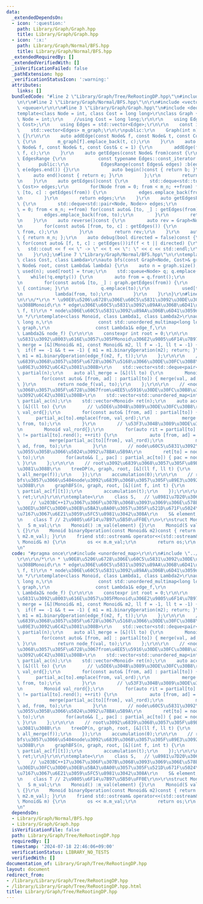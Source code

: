 ```yaml
---
data:
  _extendedDependsOn:
  - icon: ':question:'
    path: Library/Graph/Graph.hpp
    title: Library/Graph/Graph.hpp
  - icon: ':x:'
    path: Library/Graph/Normal/BFS.hpp
    title: Library/Graph/Normal/BFS.hpp
  _extendedRequiredBy: []
  _extendedVerifiedWith: []
  _isVerificationFailed: false
  _pathExtension: hpp
  _verificationStatusIcon: ':warning:'
  attributes:
    links: []
  bundledCode: "#line 2 \"Library/Graph/Tree/ReRootingDP.hpp\"\n#include <unordered_map>\r\
    \n\r\n#line 2 \"Library/Graph/Normal/BFS.hpp\"\n\r\n#include <vector>\r\n#include\
    \ <queue>\r\n\r\n#line 3 \"Library/Graph/Graph.hpp\"\n#include <deque>\r\n\r\n\
    template<class Node = int, class Cost = long long>\r\nclass Graph {\r\n    //using\
    \ Node = int;\r\n    //using Cost = long long;\r\n\r\n    using Edge = std::pair<Node,\
    \ Cost>;\r\n    using Edges = std::vector<Edge>;\r\n\r\n    const int m_n;\r\n\
    \    std::vector<Edges> m_graph;\r\n\r\npublic:\r\n    Graph(int n) :m_n(n), m_graph(n)\
    \ {}\r\n\r\n    auto addEdge(const Node& f, const Node& t, const Cost& c = 1)\
    \ {\r\n        m_graph[f].emplace_back(t, c);\r\n    }\r\n    auto addEdgeUndirected(const\
    \ Node& f, const Node& t, const Cost& c = 1) {\r\n        addEdge(f, t, c); addEdge(t,\
    \ f, c);\r\n    }\r\n    auto getEdges(const Node& from)const {\r\n        class\
    \ EdgesRange {\r\n            const typename Edges::const_iterator b, e;\r\n \
    \       public:\r\n            EdgesRange(const Edges& edges) :b(edges.begin()),\
    \ e(edges.end()) {}\r\n            auto begin()const { return b; }\r\n       \
    \     auto end()const { return e; }\r\n        };\r\n        return EdgesRange(m_graph[from]);\r\
    \n    }\r\n    auto getEdges()const {\r\n        std::deque<std::tuple<Node, Node,\
    \ Cost>> edges;\r\n        for(Node from = 0; from < m_n; ++from) for(const auto&\
    \ [to, c] : getEdges(from)) {\r\n            edges.emplace_back(from, to, c);\r\
    \n        }\r\n        return edges;\r\n    }\r\n    auto getEdgesExcludeCost()const\
    \ {\r\n        std::deque<std::pair<Node, Node>> edges;\r\n        for(Node from\
    \ = 0; from < m_n; ++from) for(const auto& [to, _] : getEdges(from)) {\r\n   \
    \         edges.emplace_back(from, to);\r\n        }\r\n        return edges;\r\
    \n    }\r\n    auto reverse()const {\r\n        auto rev = Graph<Node, Cost>(m_n);\r\
    \n        for(const auto& [from, to, c] : getEdges()) {\r\n            rev.addEdge(to,\
    \ from, c);\r\n        }\r\n        return rev;\r\n    }\r\n    auto size()const\
    \ { return m_n; };\r\n    auto debug(bool directed = false)const {\r\n       \
    \ for(const auto& [f, t, c] : getEdges())if(f < t || directed) {\r\n         \
    \   std::cout << f << \" -> \" << t << \": \" << c << std::endl;\r\n        }\r\
    \n    }\r\n};\n#line 7 \"Library/Graph/Normal/BFS.hpp\"\n\r\ntemplate<class Node,\
    \ class Cost, class Lambda>\r\nauto bfs(const Graph<Node, Cost>& graph, const\
    \ Node& root, const Lambda& lambda) {\r\n    auto n = graph.size();\r\n    std::vector<bool>\
    \ used(n); used[root] = true;\r\n    std::queue<Node> q; q.emplace(root);\r\n\
    \    while(!q.empty()) {\r\n        auto from = q.front();\r\n        q.pop();\r\
    \n        for(const auto& [to, _] : graph.getEdges(from)) {\r\n            if(used[to])\
    \ { continue; }\r\n            q.emplace(to);\r\n            used[to] = true;\r\
    \n            lambda(from, to);\r\n        }\r\n    }\r\n}\r\n#line 5 \"Library/Graph/Tree/ReRootingDP.hpp\"\
    \n\r\n/*\r\n * \u90E8\u5206\u6728\u306E\u60C5\u5831\u3092\u30DE\u30FC\u30B8\u3059\
    \u308BMonoid\r\n * edge\u306E\u60C5\u5831\u3092\u89AA\u306B\u6D41\u3059edge_f(M,\
    \ f, t)\r\n * node\u306E\u60C5\u5831\u3092\u89AA\u306B\u6D41\u3059node_f(M, i)\r\
    \n */\r\ntemplate<class Monoid, class Lambda1, class Lambda2>\r\nauto reRootingDP(long\
    \ long n,\r\n                 const std::unordered_multimap<long long, long long>&\
    \ graph,\r\n                 const Lambda1& edge_f,\r\n                 const\
    \ Lambda2& node_f) {\r\n\r\n    constexpr int root = 0;\r\n\r\n    // <\u8FBA\u60C5\
    \u5831\u3092\u8003\u616E\u3057\u305FMonoid\u306E2\u9805\u6F14\u7B97>\r\n    auto\
    \ merge = [&](Monoid& m1, const Monoid& m2, ll f = -1, ll t = -1) {\r\n      \
    \  if(f == -1 && t == -1) { m1 = m1.binaryOperation(m2); return; }\r\n       \
    \ m1 = m1.binaryOperation(edge_f(m2, f, t));\r\n    };\r\n\r\n    // <node:to\u3092\
    \u6839\u3068\u3057\u305F\u6728\u3067\u5168\u3066\u30DE\u30FC\u30B8\u3057\u305F\
    \u89E3\u3092\u6C42\u3081\u308B>\r\n    std::vector<std::deque<pair<int, Monoid>>>\
    \ partial(n);\r\n    auto all_merge = [&](ll to) {\r\n        Monoid val{};\r\n\
    \        for(const auto& [from, ad] : partial[to]) { merge(val, ad, from, to);\
    \ }\r\n        return node_f(val, to);\r\n    };\r\n\r\n    // <node:to\u3092\u6839\
    \u3068\u3057\u305F\u6728\u3067from\u4EE5\u5916\u30DE\u30FC\u30B8\u3057\u305F\u89E3\
    \u3092\u6C42\u3081\u308B>\r\n    std::vector<std::unordered_map<int, Monoid>>\
    \ partial_ac(n);\r\n    std::vector<Monoid> ret(n);\r\n    auto accumulation =\
    \ [&](ll to) {\r\n        // \u5DE6\u304B\u3089\u30DE\u30FC\u30B8\r\n        Monoid\
    \ val_ord{};\r\n        for(const auto& [from, ad] : partial[to]) {\r\n      \
    \      partial_ac[to].emplace(from, val_ord);\r\n            merge(val_ord, ad,\
    \ from, to);\r\n        }\r\n        // \u53F3\u304B\u3089\u30DE\u30FC\u30B8\r\
    \n        Monoid val_rord{};\r\n        for(auto rit = partial[to].rbegin(); rit\
    \ != partial[to].rend(); ++rit) {\r\n            auto [from, ad] = *rit;\r\n \
    \           merge(partial_ac[to][from], val_rord);\r\n            merge(val_rord,\
    \ ad, from, to);\r\n        }\r\n        // node\u60C5\u5831\u3092\u53CD\u6620\
    \u3055\u305B\u3066\u5024\u3092\u78BA\u5B9A\r\n        ret[to] = node_f(val_ord,\
    \ to);\r\n        for(auto&& [_, pac] : partial_ac[to]) { pac = node_f(pac, to);\
    \ }\r\n    };\r\n\r\n    // root\u3092\u6839\u3068\u3057\u305F\u89E3\u3092\u6C42\
    \u3081\u308B\r\n    treeDP(n, graph, root, [&](ll f, ll t) {\r\n        partial[t].emplace_back(f,\
    \ all_merge(f));\r\n    });\r\n    accumulation(0);\r\n\r\n    // root\u304B\u3089\
    bfs\u3057\u3066\u5404node\u3092\u6839\u3068\u3057\u305F\u89E3\u3092\u6C42\u3081\
    \u308B\r\n    graphBFS(n, graph, root, [&](int f, int t) {\r\n        partial[t].emplace_back(f,\
    \ partial_ac[f][t]);\r\n        accumulation(t);\r\n    });\r\n\r\n    return\
    \ ret;\r\n}\r\n\r\ntemplate<\r\n    class S,   // \u8981\u7D20\u306E\u578B\r\n\
    \    // \u203BC++17\u3067\u306F\u307B\u3068\u3093\u3069\u306E\u578B\u3092\u30B0\
    \u30ED\u30FC\u30D0\u30EB\u5BA3\u8A00\u3057\u305F\u521D\u671F\u5024\u3092\u53C2\
    \u7167\u3067\u6E21\u3059\u5FC5\u8981\u3042\u308A\r\n    S& element, // \u5143\r\
    \n    class T // 2\u9805\u6F14\u7B97\u5B50\uFF0E\r\n>\r\nstruct Monoid {\r\n \
    \   S m_val;\r\n    Monoid() :m_val(element) {}\r\n    Monoid(S val) :m_val(val)\
    \ {}\r\n    Monoid binaryOperation(const Monoid& m2)const { return T()(m_val,\
    \ m2.m_val); }\r\n    friend std::ostream& operator<<(std::ostream& os, const\
    \ Monoid& m) {\r\n        os << m.m_val;\r\n        return os;\r\n    }\r\n};\r\
    \n"
  code: "#pragma once\r\n#include <unordered_map>\r\n\r\n#include \"../../Graph/Normal/BFS.hpp\"\
    \r\n\r\n/*\r\n * \u90E8\u5206\u6728\u306E\u60C5\u5831\u3092\u30DE\u30FC\u30B8\u3059\
    \u308BMonoid\r\n * edge\u306E\u60C5\u5831\u3092\u89AA\u306B\u6D41\u3059edge_f(M,\
    \ f, t)\r\n * node\u306E\u60C5\u5831\u3092\u89AA\u306B\u6D41\u3059node_f(M, i)\r\
    \n */\r\ntemplate<class Monoid, class Lambda1, class Lambda2>\r\nauto reRootingDP(long\
    \ long n,\r\n                 const std::unordered_multimap<long long, long long>&\
    \ graph,\r\n                 const Lambda1& edge_f,\r\n                 const\
    \ Lambda2& node_f) {\r\n\r\n    constexpr int root = 0;\r\n\r\n    // <\u8FBA\u60C5\
    \u5831\u3092\u8003\u616E\u3057\u305FMonoid\u306E2\u9805\u6F14\u7B97>\r\n    auto\
    \ merge = [&](Monoid& m1, const Monoid& m2, ll f = -1, ll t = -1) {\r\n      \
    \  if(f == -1 && t == -1) { m1 = m1.binaryOperation(m2); return; }\r\n       \
    \ m1 = m1.binaryOperation(edge_f(m2, f, t));\r\n    };\r\n\r\n    // <node:to\u3092\
    \u6839\u3068\u3057\u305F\u6728\u3067\u5168\u3066\u30DE\u30FC\u30B8\u3057\u305F\
    \u89E3\u3092\u6C42\u3081\u308B>\r\n    std::vector<std::deque<pair<int, Monoid>>>\
    \ partial(n);\r\n    auto all_merge = [&](ll to) {\r\n        Monoid val{};\r\n\
    \        for(const auto& [from, ad] : partial[to]) { merge(val, ad, from, to);\
    \ }\r\n        return node_f(val, to);\r\n    };\r\n\r\n    // <node:to\u3092\u6839\
    \u3068\u3057\u305F\u6728\u3067from\u4EE5\u5916\u30DE\u30FC\u30B8\u3057\u305F\u89E3\
    \u3092\u6C42\u3081\u308B>\r\n    std::vector<std::unordered_map<int, Monoid>>\
    \ partial_ac(n);\r\n    std::vector<Monoid> ret(n);\r\n    auto accumulation =\
    \ [&](ll to) {\r\n        // \u5DE6\u304B\u3089\u30DE\u30FC\u30B8\r\n        Monoid\
    \ val_ord{};\r\n        for(const auto& [from, ad] : partial[to]) {\r\n      \
    \      partial_ac[to].emplace(from, val_ord);\r\n            merge(val_ord, ad,\
    \ from, to);\r\n        }\r\n        // \u53F3\u304B\u3089\u30DE\u30FC\u30B8\r\
    \n        Monoid val_rord{};\r\n        for(auto rit = partial[to].rbegin(); rit\
    \ != partial[to].rend(); ++rit) {\r\n            auto [from, ad] = *rit;\r\n \
    \           merge(partial_ac[to][from], val_rord);\r\n            merge(val_rord,\
    \ ad, from, to);\r\n        }\r\n        // node\u60C5\u5831\u3092\u53CD\u6620\
    \u3055\u305B\u3066\u5024\u3092\u78BA\u5B9A\r\n        ret[to] = node_f(val_ord,\
    \ to);\r\n        for(auto&& [_, pac] : partial_ac[to]) { pac = node_f(pac, to);\
    \ }\r\n    };\r\n\r\n    // root\u3092\u6839\u3068\u3057\u305F\u89E3\u3092\u6C42\
    \u3081\u308B\r\n    treeDP(n, graph, root, [&](ll f, ll t) {\r\n        partial[t].emplace_back(f,\
    \ all_merge(f));\r\n    });\r\n    accumulation(0);\r\n\r\n    // root\u304B\u3089\
    bfs\u3057\u3066\u5404node\u3092\u6839\u3068\u3057\u305F\u89E3\u3092\u6C42\u3081\
    \u308B\r\n    graphBFS(n, graph, root, [&](int f, int t) {\r\n        partial[t].emplace_back(f,\
    \ partial_ac[f][t]);\r\n        accumulation(t);\r\n    });\r\n\r\n    return\
    \ ret;\r\n}\r\n\r\ntemplate<\r\n    class S,   // \u8981\u7D20\u306E\u578B\r\n\
    \    // \u203BC++17\u3067\u306F\u307B\u3068\u3093\u3069\u306E\u578B\u3092\u30B0\
    \u30ED\u30FC\u30D0\u30EB\u5BA3\u8A00\u3057\u305F\u521D\u671F\u5024\u3092\u53C2\
    \u7167\u3067\u6E21\u3059\u5FC5\u8981\u3042\u308A\r\n    S& element, // \u5143\r\
    \n    class T // 2\u9805\u6F14\u7B97\u5B50\uFF0E\r\n>\r\nstruct Monoid {\r\n \
    \   S m_val;\r\n    Monoid() :m_val(element) {}\r\n    Monoid(S val) :m_val(val)\
    \ {}\r\n    Monoid binaryOperation(const Monoid& m2)const { return T()(m_val,\
    \ m2.m_val); }\r\n    friend std::ostream& operator<<(std::ostream& os, const\
    \ Monoid& m) {\r\n        os << m.m_val;\r\n        return os;\r\n    }\r\n};\r\
    \n"
  dependsOn:
  - Library/Graph/Normal/BFS.hpp
  - Library/Graph/Graph.hpp
  isVerificationFile: false
  path: Library/Graph/Tree/ReRootingDP.hpp
  requiredBy: []
  timestamp: '2024-07-18 22:46:06+09:00'
  verificationStatus: LIBRARY_NO_TESTS
  verifiedWith: []
documentation_of: Library/Graph/Tree/ReRootingDP.hpp
layout: document
redirect_from:
- /library/Library/Graph/Tree/ReRootingDP.hpp
- /library/Library/Graph/Tree/ReRootingDP.hpp.html
title: Library/Graph/Tree/ReRootingDP.hpp
---
```

